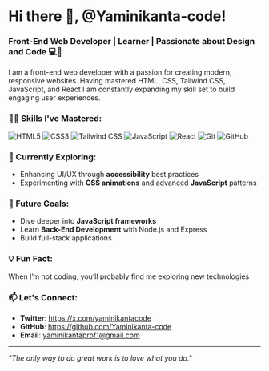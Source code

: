 # Hi there 👋, @Yaminikanta-code!

### Front-End Web Developer | Learner | Passionate about Design and Code 💻🎨

I am a front-end web developer with a passion for creating modern, responsive websites. Having mastered HTML, CSS, Tailwind CSS, JavaScript, and React I am constantly expanding my skill set to build engaging user experiences.

### 👩‍💻 Skills I've Mastered:

<p align="left">
  <img src="https://img.shields.io/badge/HTML5-E34F26?style=for-the-badge&logo=html5&logoColor=white" alt="HTML5" />
  <img src="https://img.shields.io/badge/CSS3-1572B6?style=for-the-badge&logo=css3&logoColor=white" alt="CSS3" />
  <img src="https://img.shields.io/badge/Tailwind_CSS-38B2AC?style=for-the-badge&logo=tailwind-css&logoColor=white" alt="Tailwind CSS" />
  <img src="https://img.shields.io/badge/JavaScript-F7DF1E?style=for-the-badge&logo=javascript&logoColor=black" alt="JavaScript" />
  <img src="https://img.shields.io/badge/React-61DAFB?style=for-the-badge&logo=react&logoColor=black" alt="React" />
  <img src="https://img.shields.io/badge/Git-F05032?style=for-the-badge&logo=git&logoColor=white" alt="Git" />
  <img src="https://img.shields.io/badge/GitHub-181717?style=for-the-badge&logo=github&logoColor=white" alt="GitHub" />
</p>

### 🌱 Currently Exploring:
- Enhancing UI/UX through **accessibility** best practices
- Experimenting with **CSS animations** and advanced **JavaScript** patterns

### 🚀 Future Goals:
- Dive deeper into **JavaScript frameworks**
- Learn **Back-End Development** with Node.js and Express
- Build full-stack applications

### 💡 Fun Fact:
When I’m not coding, you’ll probably find me exploring new technologies

### 📫 Let's Connect:

- **Twitter**: https://x.com/yaminikantacode
- **GitHub**: https://github.com/Yaminikanta-code
- **Email**: yaminikantaprof1@gmail.com

---

_"The only way to do great work is to love what you do."_
